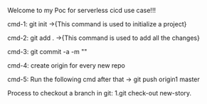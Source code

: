 Welcome to my Poc for serverless cicd use case!!!

<p>cmd-1: git init ->{This command is used to initialize a project}</p>
<p>cmd-2: git add . ->{This command is used to add all the changes}</p>
<p>cmd-3: git commit -a -m "<test the needs to be added>"</p>
<p>cmd-4: create origin for every new repo<p>
<p>cmd-5: Run the following cmd after that -> git push origin1 master</p>



Process to checkout a branch in git:
1.git check-out new-story.

